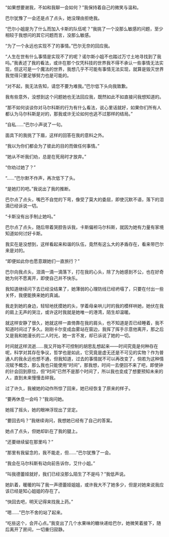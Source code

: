 “如果想要谢我，不如和我聊一会如何？”我保持着自己的微笑与温和。

巴尔犹豫了一会还是点了点头，她没理由拒绝我。

“巴尔小姐是为了什么而加入卡斯的队伍呢？”我挑了一个没那么敏感的问题，至少相较于我想问的其它问题而言，没那么敏感。

“为了一个永远也实现不了的事情。”巴尔无奈的回应我。

“人生在世有什么事情是实现不了的呢？诺尔斯小姐不也踏过万寸土地寻找到了我吗。”我表述了我的看法，或许在那个仅凭科技的世界我不得不承认一些事情无法实现，但这可是一个魔法的世界，我想几乎不可能有事情无法实现，就算是毁灭世界我觉得只要足够努力也是可能的。

“对不起，我无法告知，请您不要为难我。”巴尔低下头向我致歉。

我有些意外，没想到这个问题她也无法回应我，既然如此不如直接问我想知道的。

“那不如何谈谈你对马尔科斯的行为有什么看法，说心里话就好，如果你们所有人都认为马尔科斯是对的，那我或许无论如何也逃不过那样的结局。”

“自私……”巴尔小声说了一句。

面具下的我挑了下眉，这样的回答在我的意料之外。

“我以为你们都会为了彼此的目的而做任何事情。”

“她从不听我们劝，总是在死局时才放弃。”

“你劝过她了？”

“……”巴尔默不作声，再次低下了头。

“是她打的吧。”我说出了我的推断。

巴尔点了点头，嘴巴不自觉的下弯，像受了莫大的委屈，即使沉默不语，落下的泪滴已经诉说一切。

“卡斯没有出手制止她吗。”

巴尔点了点头，随后带着哭腔告诉我，卡斯偏袒马尔科斯，就因为她有力量有家境知道如何讨好卡斯。

我实在是没想到，这样看起来和谐的队伍，竟然有这么大的矛盾存在，看来带巴尔来是对的。

“即便如此你也愿意跟她们一直旅行？”

巴尔向我点头，泪滴一滴一滴落下，打在我的心头，除了为她感到不公，也在好奇她为何不愿离开，即使自己并不快乐。

我知道继续问下去已经没结果了，她薄弱的心理防线已经坍塌了，只要在付出一些关怀，我便能换来她的真诚。

我走到她的身边，轻轻地抚摸她的头，学着母亲哄儿时的我的模样哄她，她伏在我的肩上无声的哭泣，或许这时我就是她唯一的港湾，陌生却温暖。

就这样安静了很久，她就这样一直倚靠在我的肩头，也不知道是否已经睡着，我不知道时间过了多久。刚刚卡尔变成血雾站在窗边，我挥了挥手示意他离开，那之后又是我和她漫长的二人时光，她一言不发，却已诉说了她的一切。

时间就这样流逝……我又开始不可控制的胡思乱想起来——时间究竟是何种存在呢，科学对其存在争议，哲学也是如此，它究竟是虚无还是不可见的实物？作为普通人的我永远也想不通，但我知道，过去的事情就不可以再改变了，倘若为这种情况赋予概念，那么我也只能使用“时间”，那我想，时间一去便回不来了吧，即使钟的针会回到原位，但“时间”已然不是那个时间了，所以我也变成了想要预知未来的人，直到未来慢慢击碎我。

过了许久，我被她的动作所惊了回来，她已经恢复了原来的样子。

“要再休息一会吗？”我询问她。

她摇了摇头，她的眼神浮现出了坚定。

“要回去吗？”我继续询问，我想她已经有了自己的答案。

她点了点头，但她却趴在了我的腿上。

“还要继续留在那里吗？”

“那里有我留念的，我不能走，但……”巴尔犹豫了一会。

“我会在马尔科斯有动向前告诉你，艾什小姐。”

“叫我德蕾娅就好，我们已经没那么陌生了不是吗？”我低声说。

她趴着，暖暖的叫了我一声德蕾娅姐姐，或许我大不了她多少，但是对她来说我应该已经是知心姐姐的存在了。

“快回去吧，明天记得来找我上药。”

“嗯……”巴尔不舍的站了起来。

“吃些这个，会开心点。”我变出了几个水果味的糖块递给巴尔，她微笑着接下，随后离开了房间，一切重归寂静。

